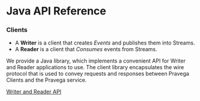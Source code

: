 <!--
Copyright (c) 2017 Dell Inc., or its subsidiaries. All Rights Reserved.

Licensed under the Apache License, Version 2.0 (the "License");
you may not use this file except in compliance with the License.
You may obtain a copy of the License at

    http://www.apache.org/licenses/LICENSE-2.0
-->
# Java API Reference

### **Clients**
- A **Writer** is a client that creates *Events* and publishes them into Streams.
- A **Reader** is a client that *Consumes* events from Streams.

We provide a Java library, which implements a convenient API for Writer and Reader applications to use.  The client library encapsulates the wire protocol that is used to convey requests and responses between Pravega Clients and the Pravega service.

[Writer and Reader API](http://pravega.io/docs/v0.3.2/javadoc/clients/index.html)
